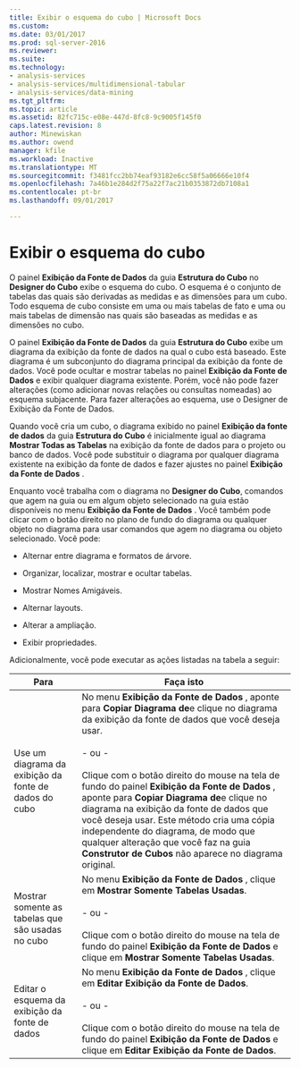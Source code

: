 ```yaml
---
title: Exibir o esquema do cubo | Microsoft Docs
ms.custom: 
ms.date: 03/01/2017
ms.prod: sql-server-2016
ms.reviewer: 
ms.suite: 
ms.technology:
- analysis-services
- analysis-services/multidimensional-tabular
- analysis-services/data-mining
ms.tgt_pltfrm: 
ms.topic: article
ms.assetid: 82fc715c-e08e-447d-8fc8-9c9005f145f0
caps.latest.revision: 8
author: Minewiskan
ms.author: owend
manager: kfile
ms.workload: Inactive
ms.translationtype: MT
ms.sourcegitcommit: f3481fcc2bb74eaf93182e6cc58f5a06666e10f4
ms.openlocfilehash: 7a46b1e284d2f75a22f7ac21b0353872db7108a1
ms.contentlocale: pt-br
ms.lasthandoff: 09/01/2017

---
```

# <a name="view-the-cube-schema"></a>Exibir o esquema do cubo
  O painel **Exibição da Fonte de Dados** da guia **Estrutura do Cubo** no **Designer do Cubo** exibe o esquema do cubo. O esquema é o conjunto de tabelas das quais são derivadas as medidas e as dimensões para um cubo. Todo esquema de cubo consiste em uma ou mais tabelas de fato e uma ou mais tabelas de dimensão nas quais são baseadas as medidas e as dimensões no cubo.  
  
 O painel **Exibição da Fonte de Dados** da guia **Estrutura do Cubo** exibe um diagrama da exibição da fonte de dados na qual o cubo está baseado. Este diagrama é um subconjunto do diagrama principal da exibição da fonte de dados. Você pode ocultar e mostrar tabelas no painel **Exibição da Fonte de Dados** e exibir qualquer diagrama existente. Porém, você não pode fazer alterações (como adicionar novas relações ou consultas nomeadas) ao esquema subjacente. Para fazer alterações ao esquema, use o Designer de Exibição da Fonte de Dados.  
  
 Quando você cria um cubo, o diagrama exibido no painel **Exibição da fonte de dados** da guia **Estrutura do Cubo** é inicialmente igual ao diagrama **Mostrar Todas as Tabelas** na exibição da fonte de dados para o projeto ou banco de dados. Você pode substituir o diagrama por qualquer diagrama existente na exibição da fonte de dados e fazer ajustes no painel **Exibição da Fonte de Dados** .  
  
 Enquanto você trabalha com o diagrama no **Designer do Cubo**, comandos que agem na guia ou em algum objeto selecionado na guia estão disponíveis no menu **Exibição da Fonte de Dados** . Você também pode clicar com o botão direito no plano de fundo do diagrama ou qualquer objeto no diagrama para usar comandos que agem no diagrama ou objeto selecionado. Você pode:  
  
-   Alternar entre diagrama e formatos de árvore.  
  
-   Organizar, localizar, mostrar e ocultar tabelas.  
  
-   Mostrar Nomes Amigáveis.  
  
-   Alternar layouts.  
  
-   Alterar a ampliação.  
  
-   Exibir propriedades.  
  
 Adicionalmente, você pode executar as ações listadas na tabela a seguir:  
  
|Para|Faça isto|  
|--------|-------------|  
|Use um diagrama da exibição da fonte de dados do cubo|No menu **Exibição da Fonte de Dados** , aponte para **Copiar Diagrama de**e clique no diagrama da exibição da fonte de dados que você deseja usar.<br /><br /> - ou -<br /><br /> Clique com o botão direito do mouse na tela de fundo do painel **Exibição da Fonte de Dados** , aponte para **Copiar Diagrama de**e clique no diagrama na exibição da fonte de dados que você deseja usar. Este método cria uma cópia independente do diagrama, de modo que qualquer alteração que você faz na guia **Construtor de Cubos** não aparece no diagrama original.|  
|Mostrar somente as tabelas que são usadas no cubo|No menu **Exibição da Fonte de Dados** , clique em **Mostrar Somente Tabelas Usadas**.<br /><br /> - ou -<br /><br /> Clique com o botão direito do mouse na tela de fundo do painel **Exibição da Fonte de Dados** e clique em **Mostrar Somente Tabelas Usadas**.|  
|Editar o esquema da exibição da fonte de dados|No menu **Exibição da Fonte de Dados** , clique em **Editar Exibição da Fonte de Dados**.<br /><br /> - ou -<br /><br /> Clique com o botão direito do mouse na tela de fundo do painel **Exibição da Fonte de Dados** e clique em **Editar Exibição da Fonte de Dados**.|  
  
  

